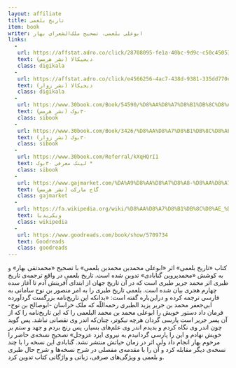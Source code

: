```yaml
---
layout: affiliate
title: تاریخ بلعمی
item: book
writer: ابوعلی بلعمی، تصحیح ملک‌الشعرای بهار
links:
  -
   url: https://affstat.adro.co/click/28708095-fe1a-40bc-9d9c-c50c450536f1
   text: (نشر هرمس) دیجیکالا
   class: digikala
  - 
   url: https://affstat.adro.co/click/e4566256-4ac7-438d-9381-335dd770c79e
   text: (نشر زوار) دیجیکالا
   class: digikala
  -
   url: https://www.30book.com/Book/54590/%D8%AA%D8%A7%D8%B1%DB%8C%D8%AE-%D8%A8%D9%84%D8%B9%D9%85%DB%8C-%D9%85%D8%AD%D9%85%D8%AF-%D8%A8%D9%86-%D8%AC%D8%B1%DB%8C%D8%B1-%D8%B7%D8%A8%D8%B1%DB%8C-%D9%87%D8%B1%D9%85%D8%B3
   text: (نشر هرمس) ۳۰بوک
   class: sibook
  - 
   url: https://www.30book.com/Book/3426/%D8%AA%D8%A7%D8%B1%DB%8C%D8%AE-%D8%A8%D9%84%D8%B9%D9%85%DB%8C-%D9%85%D8%AD%D9%85%D8%AF-%D8%A8%D9%86-%D8%AD%D8%B1%DB%8C%D8%B1-%D8%B7%D8%A8%D8%B1%DB%8C-%D8%B2%D9%88%D8%A7%D8%B1
   text: (نشر زوار) ۳۰بوک
   class: sibook
  - 
   url: https://www.30book.com/Referral/kXqHQrI1
   text: لینک معرفی ۳۰بوک *
   class: sibook
  -
   url: https://www.gajmarket.com/%DA%A9%D8%AA%D8%A7%D8%A8-%D8%AA%D8%A7%D8%B1%DB%8C%D8%AE-%D8%A8%D9%84%D8%B9%D9%85%DB%8C
   text: (نشر هرمس) گاج مارکت
   class: gajmarket
  -
   url: https://fa.wikipedia.org/wiki/%D8%AA%D8%A7%D8%B1%DB%8C%D8%AE_%D8%A8%D9%84%D8%B9%D9%85%DB%8C
   text: ویکی‌پدیا
   class: wikipedia
  -
   url: https://www.goodreads.com/book/show/5709734
   text: Goodreads
   class: goodreads
---
```


کتاب «تاریخ بلعمی» اثر «ابوعلی محمدبن محمدبن بلعمی» با تصحیح «محمدتقی بهار» و به کوشش «محمدپروین گنابادی» تدوین شده است. تاریخ بلعمی در واقع ترجمه‌ی تاریخ طبری اثر محمد جریر طبری است که در آن تاریخ جهان از ابتدای آفرینش آدم تا آغاز سده چهارم هجری بیان شده است. بلعمی تاریخ طبری را به امر منصور بن نوح سامانی به فارسی ترجمه کرده و دراین‌باره گفته است: «بدانکه این تاریخ‌نامه بزرگست گردآورده ابی‌جعفر محمد بن جریر یزید الطبری رحمه‌اللّه که ملک خراسان -ابوصالح بن نوح- فرمان داد دستور خویش را ابوعلی محمد بن محمد البلعمی را که این تاریخ‌نامه را که از آن پسر جریر است پارسی گردان هرچه نیکوتر، چنان‌که اندر وی نقصانی نباشد. پس گوید چون اندر وی نگاه کردم و بدیدم اندر وی علم‌های بسیار، پس رنج بردم و جهد و ستم بر خویش نهادم و این را پارسی گردانیدم به نیروی ایزد عزوجل» تصحیح نسخه‌ی حاضر را مرحوم بهار انجام داد ولی اثر در زمان حیاتش منتشر نشد. گنابادی این نسخه را با چند نسخه‌ی دیگر مقابله کرد و آن را با مقدمه‌ی مفصلی در شرح نسخه‌ها و شرح حال طبری و بلعمی و  ویژگی‌های صرفی، زبانی و واژگانی کتاب تدوین کرد.
